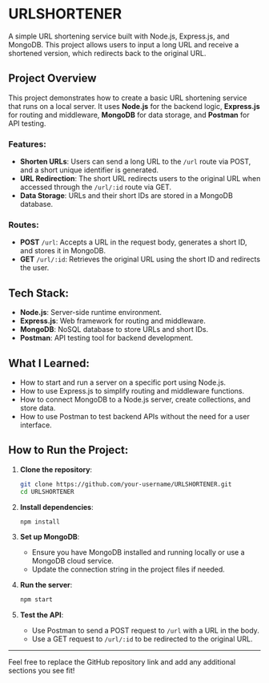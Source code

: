 

# URLSHORTENER

A simple URL shortening service built with Node.js, Express.js, and MongoDB. This project allows users to input a long URL and receive a shortened version, which redirects back to the original URL.

## Project Overview

This project demonstrates how to create a basic URL shortening service that runs on a local server. It uses **Node.js** for the backend logic, **Express.js** for routing and middleware, **MongoDB** for data storage, and **Postman** for API testing.

### Features:
- **Shorten URLs**: Users can send a long URL to the `/url` route via POST, and a short unique identifier is generated.
- **URL Redirection**: The short URL redirects users to the original URL when accessed through the `/url/:id` route via GET.
- **Data Storage**: URLs and their short IDs are stored in a MongoDB database.

### Routes:
- **POST** `/url`: Accepts a URL in the request body, generates a short ID, and stores it in MongoDB.
- **GET** `/url/:id`: Retrieves the original URL using the short ID and redirects the user.

## Tech Stack:
- **Node.js**: Server-side runtime environment.
- **Express.js**: Web framework for routing and middleware.
- **MongoDB**: NoSQL database to store URLs and short IDs.
- **Postman**: API testing tool for backend development.

## What I Learned:
- How to start and run a server on a specific port using Node.js.
- How to use Express.js to simplify routing and middleware functions.
- How to connect MongoDB to a Node.js server, create collections, and store data.
- How to use Postman to test backend APIs without the need for a user interface.

## How to Run the Project:

1. **Clone the repository**:
   ```bash
   git clone https://github.com/your-username/URLSHORTENER.git
   cd URLSHORTENER
   ```

2. **Install dependencies**:
   ```bash
   npm install
   ```

3. **Set up MongoDB**:
   - Ensure you have MongoDB installed and running locally or use a MongoDB cloud service.
   - Update the connection string in the project files if needed.

4. **Run the server**:
   ```bash
   npm start
   ```

5. **Test the API**:
   - Use Postman to send a POST request to `/url` with a URL in the body.
   - Use a GET request to `/url/:id` to be redirected to the original URL.


---

Feel free to replace the GitHub repository link and add any additional sections you see fit!
